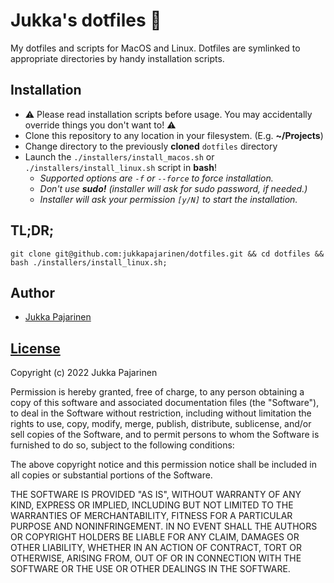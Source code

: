 # Jukka's dotfiles 💎

My dotfiles and scripts for MacOS and Linux. Dotfiles are symlinked to appropriate directories by handy installation scripts.

## Installation

- ⚠️ Please read installation scripts before usage. You may accidentally override things you don't want to! ⚠️
- Clone this repository to any location in your filesystem.  (E.g. **~/Projects**)
- Change directory to the previously **cloned** `dotfiles` directory
- Launch the `./installers/install_macos.sh` or `./installers/install_linux.sh` script in **bash**!
  - *Supported options are `-f` or `--force` to force installation.*
  - *Don't use **sudo!** (installer will ask for sudo password, if needed.)*
  - *Installer will ask your permission `[y/N]` to start the installation.*

## TL;DR;

```
git clone git@github.com:jukkapajarinen/dotfiles.git && cd dotfiles && bash ./installers/install_linux.sh;
```

## Author

- [Jukka Pajarinen](https://www.jukkapajarinen.com)

## [License](LICENSE.md)

Copyright (c) 2022 Jukka Pajarinen

Permission is hereby granted, free of charge, to any person obtaining a copy of this software and associated documentation files (the "Software"), to deal in the Software without restriction, including without limitation the rights to use, copy, modify, merge, publish, distribute, sublicense, and/or sell copies of the Software, and to permit persons to whom the Software is furnished to do so, subject to the following conditions:

The above copyright notice and this permission notice shall be included in all copies or substantial portions of the Software.

THE SOFTWARE IS PROVIDED "AS IS", WITHOUT WARRANTY OF ANY KIND, EXPRESS OR IMPLIED, INCLUDING BUT NOT LIMITED TO THE WARRANTIES OF MERCHANTABILITY, FITNESS FOR A PARTICULAR PURPOSE AND NONINFRINGEMENT. IN NO EVENT SHALL THE AUTHORS OR COPYRIGHT HOLDERS BE LIABLE FOR ANY CLAIM, DAMAGES OR OTHER LIABILITY, WHETHER IN AN ACTION OF CONTRACT, TORT OR OTHERWISE, ARISING FROM, OUT OF OR IN CONNECTION WITH THE SOFTWARE OR THE USE OR OTHER DEALINGS IN THE SOFTWARE.